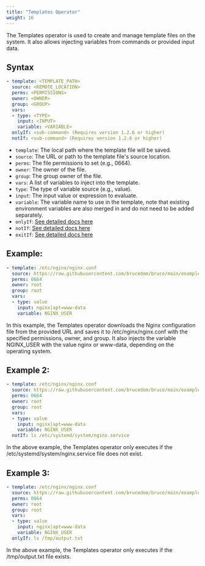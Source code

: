 ```yaml
---
title: "Templates Operator"
weight: 16
---
```

The Templates operator is used to create and manage template files on the system. It also allows injecting variables from commands or provided input data.

## Syntax

```yaml
- template: <TEMPLATE_PATH>
  source: <REMOTE_LOCATION>
  perms: <PERMISSIONS>
  owner: <OWNER>
  group: <GROUP>
  vars:
  - type: <TYPE>
    input: <INPUT>
    variable: <VARIABLE>
  onlyIf: <sub-command> (Requires version 1.2.6 or higher)
  notIf: <sub-command> (Requires version 1.2.6 or higher)
```

* `template`: The local path where the template file will be saved.
* `source`: The URL or path to the template file's source location.
* `perms`: The file permissions to set (e.g., 0664).
* `owner`: The owner of the file.
* `group`: The group owner of the file.
* `vars`: A list of variables to inject into the template.
* `type`: The type of variable source (e.g., value).
* `input`: The input value or expression to evaluate.
* `variable`: The variable name to use in the template, note that existing environment variables are also merged in and do not need to be added separately.
* `onlyIf`: [See detailed docs here](/operators/sub-commands)
* `notIf`: [See detailed docs here](/operators/sub-commands)
* `exitIf`: [See detailed docs here](/operators/sub-commands)

## Example:

```yaml
- template: /etc/nginx/nginx.conf
  source: https://raw.githubusercontent.com/brucedom/bruce/main/examples/nginx/templates/etc/nginx/nginx.conf
  perms: 0664
  owner: root
  group: root
  vars:
  - type: value
    input: nginx|apt=www-data
    variable: NGINX_USER
```

In this example, the Templates operator downloads the Nginx configuration file from the provided URL and saves it to /etc/nginx/nginx.conf with the specified permissions, owner, and group. It also injects the variable NGINX_USER with the value nginx or www-data, depending on the operating system.

## Example 2:

```yaml
- template: /etc/nginx/nginx.conf
  source: https://raw.githubusercontent.com/brucedom/bruce/main/examples/nginx/templates/etc/nginx/nginx.conf
  perms: 0664
  owner: root
  group: root
  vars:
  - type: value
    input: nginx|apt=www-data
    variable: NGINX_USER
  notIf: ls /etc/systemd/system/nginx.service
```

In the above example, the Templates operator only executes if the /etc/systemd/system/nginx.service file does not exist.

## Example 3:

```yaml
- template: /etc/nginx/nginx.conf
  source: https://raw.githubusercontent.com/brucedom/bruce/main/examples/nginx/templates/etc/nginx/nginx.conf
  perms: 0664
  owner: root
  group: root
  vars:
  - type: value
    input: nginx|apt=www-data
    variable: NGINX_USER
  onlyIf: ls /tmp/output.txt
```

In the above example, the Templates operator only executes if the /tmp/output.txt file exists.